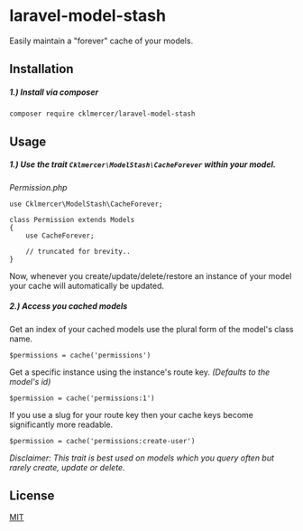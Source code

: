 # laravel-model-stash
Easily maintain a "forever" cache of your models.

## Installation
##### 1.) Install via composer
```
composer require cklmercer/laravel-model-stash
```
## Usage
##### 1.) Use the trait `Cklmercer\ModelStash\CacheForever` within your model.
_Permission.php_
```
use Cklmercer\ModelStash\CacheForever;

class Permission extends Models 
{
    use CacheForever;
     
    // truncated for brevity..
}
```

Now, whenever you create/update/delete/restore an instance of your model your cache will automatically be updated.

##### 2.) Access you cached models

Get an index of your cached models use the plural form of the model's class name.
```
$permissions = cache('permissions')
```

Get a specific instance using the instance's route key. _(Defaults to the model's id)_
```
$permission = cache('permissions:1')
```

If you use a slug for your route key then your cache keys become significantly more readable.
```
$permission = cache('permissions:create-user')
```

*Disclaimer: This trait is best used on models which you query often but rarely create, update or delete.*

## License
[MIT](http://opensource.org/licenses/MIT)
